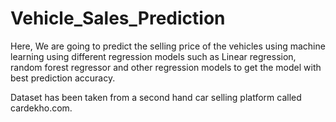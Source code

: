 # Vehicle_Sales_Prediction
Here, We are going to predict the selling price of the vehicles using machine learning using different regression models such as Linear regression, random forest regressor and other regression models to get the model with best prediction accuracy.

Dataset has been taken from a second hand car selling platform called cardekho.com.
